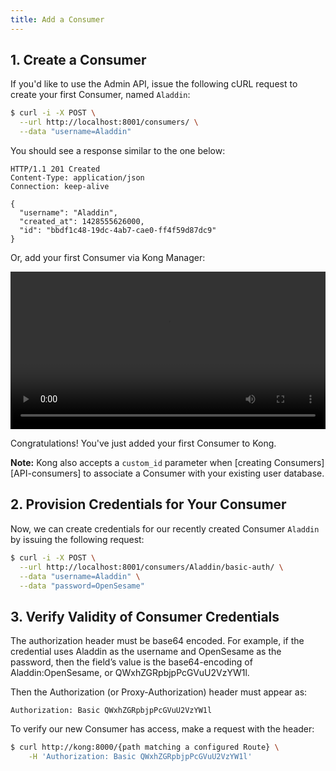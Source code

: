 ```yaml
---
title: Add a Consumer
---
```


## 1. Create a Consumer

If you'd like to use the Admin API, issue the following cURL request to
create your first Consumer, named `Aladdin`:

```bash
$ curl -i -X POST \
  --url http://localhost:8001/consumers/ \
  --data "username=Aladdin"
```

You should see a response similar to the one below:

```http
HTTP/1.1 201 Created
Content-Type: application/json
Connection: keep-alive

{
  "username": "Aladdin",
  "created_at": 1428555626000,
  "id": "bbdf1c48-19dc-4ab7-cae0-ff4f59d87dc9"
}
```
Or, add your first Consumer via Kong Manager:

<video width="100%" autoplay loop controls>
  <source src="https://konghq.com/wp-content/uploads/2019/02/create-consumer-ent-34.mov" type="video/mp4">
  Your browser does not support the video tag.
</video>

Congratulations! You've just added your first Consumer to Kong.

**Note:** Kong also accepts a `custom_id` parameter when
[creating Consumers][API-consumers] to associate a Consumer with your existing 
user database.

## 2. Provision Credentials for Your Consumer

Now, we can create credentials for our recently created Consumer `Aladdin` by
issuing the following request:

```bash
$ curl -i -X POST \
  --url http://localhost:8001/consumers/Aladdin/basic-auth/ \
  --data "username=Aladdin" \
  --data "password=OpenSesame"
```

## 3. Verify Validity of Consumer Credentials 

The authorization header must be base64 encoded. For example, if the credential 
uses Aladdin as the username and OpenSesame as the password, then the field’s 
value is the base64-encoding of Aladdin:OpenSesame, or QWxhZGRpbjpPcGVuU2VzYW1l.

Then the Authorization (or Proxy-Authorization) header must appear as:

```
Authorization: Basic QWxhZGRpbjpPcGVuU2VzYW1l
```

To verify our new Consumer has access, make a request with the header:

```bash
$ curl http://kong:8000/{path matching a configured Route} \
    -H 'Authorization: Basic QWxhZGRpbjpPcGVuU2VzYW1l'
```
